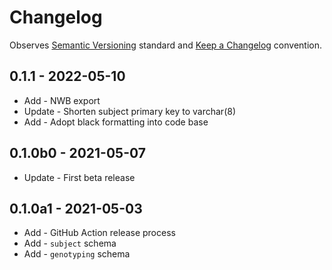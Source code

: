 # Changelog

Observes [Semantic Versioning](https://semver.org/spec/v2.0.0.html) standard and [Keep a Changelog](https://keepachangelog.com/en/1.0.0/) convention.

## 0.1.1 - 2022-05-10

+ Add - NWB export
+ Update - Shorten subject primary key to varchar(8)
+ Add - Adopt black formatting into code base

## 0.1.0b0 - 2021-05-07

+ Update - First beta release

## 0.1.0a1 - 2021-05-03

+ Add - GitHub Action release process
+ Add - `subject` schema
+ Add - `genotyping` schema
